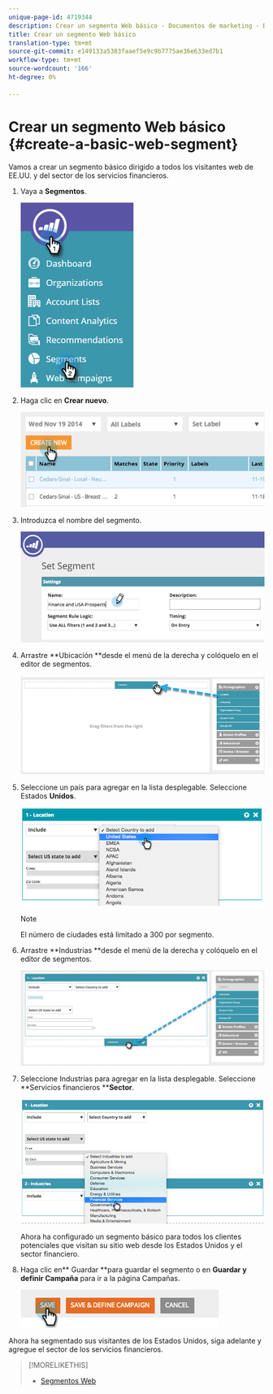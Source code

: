 ```yaml
---
unique-page-id: 4719344
description: Crear un segmento Web básico - Documentos de marketing - Documentación del producto
title: Crear un segmento Web básico
translation-type: tm+mt
source-git-commit: e149133a5383faaef5e9c9b7775ae36e633ed7b1
workflow-type: tm+mt
source-wordcount: '166'
ht-degree: 0%

---
```



# Crear un segmento Web básico {#create-a-basic-web-segment}

Vamos a crear un segmento básico dirigido a todos los visitantes web de EE.UU. y del sector de los servicios financieros.

1. Vaya a **Segmentos**.

   ![](assets/image2016-8-18-15-3a37-3a32.png)

1. Haga clic en **Crear nuevo**.

   ![](assets/image2014-11-19-19-3a33-3a47.png)

1. Introduzca el nombre del segmento.

   ![](assets/segment-name.png)

1. Arrastre **Ubicación **desde el menú de la derecha y colóquelo en el editor de segmentos.

   ![](assets/location-drag-hand.jpg)

1. Seleccione un país para agregar en la lista desplegable. Seleccione Estados **Unidos**.

   ![](assets/image2015-5-28-15-3a29-3a15.png)

   >[!NOTE]
   >
   >El número de ciudades está limitado a 300 por segmento.

1. Arrastre **Industrias **desde el menú de la derecha y colóquelo en el editor de segmentos.

   ![](assets/industries-hand.jpg)

1. Seleccione Industrias para agregar en la lista desplegable. Seleccione **Servicios financieros ****Sector**.

   ![](assets/segment-industries.png)

   Ahora ha configurado un segmento básico para todos los clientes potenciales que visitan su sitio web desde los Estados Unidos y el sector financiero.

1. Haga clic en** Guardar **para guardar el segmento o en **Guardar y definir Campaña** para ir a la página Campañas.

   ![](assets/image2014-11-19-19-3a48-3a20.png)

Ahora ha segmentado sus visitantes de los Estados Unidos, siga adelante y agregue el sector de los servicios financieros.

>[!MORELIKETHIS]
>
>* [Segmentos Web](http://docs.marketo.com/x/9QFI)

>



